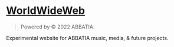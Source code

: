 # [WorldWideWeb](http://worldwideweb.live)

> Powered by © 2022 ABBATIA.

Experimental website for ABBATIA music, media, & future projects.
